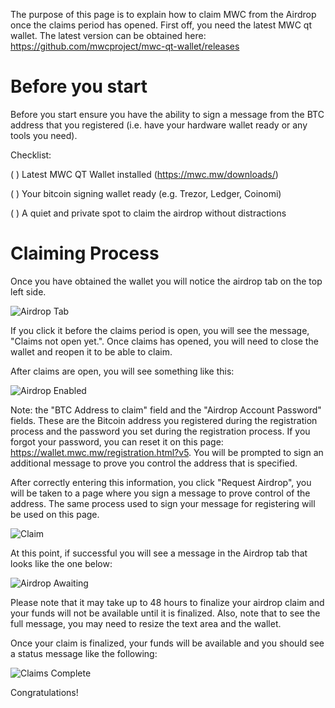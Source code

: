 The purpose of this page is to explain how to claim MWC from the Airdrop once the claims period has opened. First off,
you need the latest MWC qt wallet. The latest version can be obtained here:
https://github.com/mwcproject/mwc-qt-wallet/releases

# Before you start

Before you start ensure you have the ability to sign a message from the BTC address that you registered (i.e. have your hardware wallet ready or any tools you need).

  Checklist:
  
  ( ) Latest MWC QT Wallet installed (https://mwc.mw/downloads/)
  
  ( ) Your bitcoin signing wallet ready (e.g. Trezor, Ledger, Coinomi)
  
  ( ) A quiet and private spot to claim the airdrop without distractions

# Claiming Process

Once you have obtained the wallet you will notice the airdrop tab on the top left side.

![Airdrop Tab](https://raw.githubusercontent.com/mwcproject/mwc-qt-wallet/master/DOC/airdrop_tab.png "Airdrop Tab")

If you click it before the claims period is open, you will see the message, "Claims not open yet.". Once claims has opened, you will need to close the wallet and reopen it to be able to claim.

After claims are open, you will see something like this:

![Airdrop Enabled](https://raw.githubusercontent.com/mwcproject/mwc-qt-wallet/master/DOC/airdrop_enabled.png "Airdrop Enabled")

Note: the "BTC Address to claim" field and the "Airdrop Account Password" fields. These are the Bitcoin address you registered during the registration process and the password you set during the registration process. If you forgot your password, you can reset it on this page: https://wallet.mwc.mw/registration.html?v5. You will be prompted to sign an additional message to prove you control the address that is specified.

After correctly entering this information, you click "Request Airdrop", you will be taken to a page where you sign a message to prove control of the address. The same process used to sign your message for registering will be used on this page.

![Claim](https://raw.githubusercontent.com/mwcproject/mwc-qt-wallet/master/DOC/claim.png "Claim")

At this point, if successful you will see a message in the Airdrop tab that looks like the one below:

![Airdrop Awaiting](https://raw.githubusercontent.com/mwcproject/mwc-qt-wallet/master/DOC/awaiting_finalization2.png
 "Airdrop Awaiting")

Please note that it may take up to 48 hours to finalize your airdrop claim and your funds will not be available until it is finalized. Also, note that to see the full message, you may need to resize the text area and the wallet.

Once your claim is finalized, your funds will be available and you should see a status message like the following:


![Claims Complete](https://raw.githubusercontent.com/mwcproject/mwc-qt-wallet/master/DOC/complete.png
 "Claims complete")

Congratulations!

